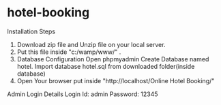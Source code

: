 # hotel-booking 
Installation Steps
1. Download zip file and Unzip file on your local server.
2. Put this file inside "c:/wamp/www/" .
3. Database Configuration
Open phpmyadmin
Create Database named hotel.
Import database hotel.sql from downloaded folder(inside database)
4. Open Your browser put inside "http://localhost/Online Hotel Booking/"

Admin Login Details
Login Id: admin
Password: 12345

